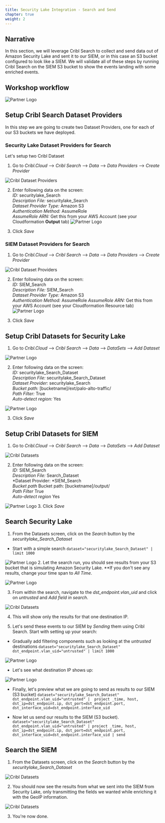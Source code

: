```yaml
---
title: Security Lake Integration - Search and Send
chapter: true
weight: 2
---
```


## Narrative

In this section, we will leverage Cribl Search to collect and send data out of Amazon Security Lake and sent it to our SIEM, or in this case an S3 bucket configured to look like a SIEM. We will validate all of these steps by running Cribl Search on the SIEM S3 bucket to show the events landing with some enriched events.

## Workshop workflow

![Partner Logo](/images/cribl23.png)

## Setup Cribl Search Dataset Providers
In this step we are going to create two Dataset Providers, one for each of our S3 buckets we have deployed. 

### Security Lake Dataset Providers for Search
Let's setup two Cribl Dataset
1. Go to *Cribl.Cloud* --> *Cribl Search* --> *Data* --> *Data Providers* --> *Create Provider*

![Cribl Dataset Providers](/images/cribl60.png)

2. Enter following data on the screen:<br/>
   *ID:* securitylake_Search <br/>
   *Description File:* securitylake_Search <br/>
   *Dataset Provider Type:* Amazon S3<br/>
   *Authentication Method:* AssumeRole <br/>
   *AssumeRole ARN:* Get this from your AWS Account (see your Cloudformation **Output** tab)
![Partner Logo](/images/cribl59.png)

3. Click *Save*

### SIEM Dataset Providers for Search

1. Go to *Cribl.Cloud* --> *Cribl Search* --> *Data* --> *Data Providers* --> *Create Provider*

![Cribl Dataset Providers](/images/cribl60.png)

2. Enter following data on the screen:<br/>
   *ID:* SIEM_Search <br/>
   *Description File:* SIEM_Search <br/>
   *Dataset Provider Type:* Amazon S3<br/>
   *Authentication Method:* AssumeRole
   *AssumeRole ARN:* Get this from your AWS Account (see your Cloudformation Resource tab)
![Partner Logo](/images/cribl39.png)

3. Click *Save*

## Setup Cribl Datasets for Security Lake
1. Go to *Cribl.Cloud* --> *Cribl Search* --> *Data* --> *DataSets* --> *Add Dataset*

![Partner Logo](/images/cribl61.png)

2. Enter following data on the screen: <br/>
   *ID:* securitylake_Search_Dataset <br/>
   *Description File:* securitylake_Search_Dataset<br/>
   *Dataset Provider:* securitylake_Search <br/>
   *Bucket path:* [bucketname]/ext/palo-alto-traffic/ <br/>
   *Path Filter:* True  <br/>
   *Auto-detect region:* Yes

   
![Partner Logo](/images/cribl40-1.png)

3. Click *Save*

## Setup Cribl Datasets for SIEM
1. Go to *Cribl.Cloud* --> *Cribl Search* --> *Data* --> *DataSets* --> *Add Dataset*

![Cribl Datasets](/images/cribl61.png)

2. Enter following data on the screen: <br/>
   *ID:* SIEM_Search <br/>
   *Description File:* Search_Dataset<br/>
   *Dataset Provider: *SIEM_Search <br/>
   *Bucket path* Bucket path: [bucketname]/output/ <br/>
   *Path Filter* True <br/>
   *Auto-detect region* Yes

![Partner Logo](/images/cribl62.png)
3. Click *Save*

## Search Security Lake

1. From the Datasets screen, click on the *Search* button by the *securitylake_Search_Dataset*

* Start with a simple search 
`dataset="securitylake_Search_Dataset" | limit 1000`

![Partner Logo](/images/cribl63.png)
2. Let the search run, you should see results from your S3 bucket that is simulating Amazon Security Lake. **If you don't see any results, change your time span to *All Time*.

![Partner Logo](/images/cribl70.png)


3. From within the search, navigate to the *dst_endpoint.vlan_uid* and click on *untrusted* and *Add field in search*. 

![Cribl Datasets](/images/cribl65.png)

4. This will show only the results for that one destination IP.

5. Let's send these events to our SIEM by _Sending_ them using Cribl Search. Start with setting up your search: 

* Gradually add filtering components such as looking at the _untrusted_ destinations 
`dataset="securitylake_Search_Dataset" dst_endpoint.vlan_uid="untrusted" | limit 1000` 

![Partner Logo](/images/cribl69.png)

* Let's see what destination IP shows up: 

![Partner Logo](/images/cribl71.png)

* Finally, let's preview what we are going to send as results to our SIEM (S3 bucket)
`dataset="securitylake_Search_Dataset" dst_endpoint.vlan_uid="untrusted" |  project _time, host, dst_ip=dst_endpoint.ip, dst_port=dst_endpoint.port, dst_interface_uid=dst_endpoint.interface_uid`

* Now let us send our results to the SIEM (S3 bucket).
`dataset="securitylake_Search_Dataset" dst_endpoint.vlan_uid="untrusted" | project _time, host, dst_ip=dst_endpoint.ip, dst_port=dst_endpoint.port, dst_interface_uid=dst_endpoint.interface_uid | send`



## Search the SIEM

1. From the Datasets screen, click on the *Search* button by the *securitylake_Search_Dataset*

![Cribl Datasets](/images/cribl67.png)

2. You should now see the results from what we sent into the SIEM from Security Lake, only transmitting the fields we wanted while enriching it with the GeoIP information. 

![Cribl Datasets](/images/cribl68.png)

3. You're now done.